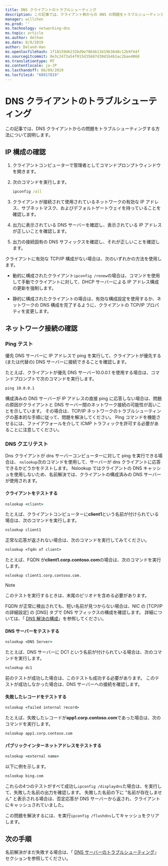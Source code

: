 ```yaml
---
title: DNS クライアントのトラブルシューティング
description: この記事では、クライアント側からの DNS の問題をトラブルシューティングする方法について説明します。
manager: willchen
ms.prod: ''
ms.technology: networking-dns
ms.topic: article
ms.author: delhan
ms.date: 8/8/2019
author: Deland-Han
ms.openlocfilehash: 1f18159d6232bd9e7864b13419b3648c12b9f44f
ms.sourcegitcommit: 0e3c2473a54f915d35687d30d1b4b1ac2bae4068
ms.translationtype: MT
ms.contentlocale: ja-JP
ms.lasthandoff: 08/09/2019
ms.locfileid: "68917819"
---
```

# <a name="troubleshooting-dns-clients"></a>DNS クライアントのトラブルシューティング

この記事では、DNS クライアントからの問題をトラブルシューティングする方法について説明します。

## <a name="check-ip-configuration"></a>IP 構成の確認

1. クライアントコンピューターで管理者としてコマンドプロンプトウィンドウを開きます。

2. 次のコマンドを実行します。

   ```cmd
   ipconfig /all
   ```

3. クライアントが接続されて使用されているネットワークの有効な IP アドレス、サブネットマスク、およびデフォルトゲートウェイを持っていることを確認します。

4. 出力に表示されている DNS サーバーを確認し、表示されている IP アドレスが正しいことを確認します。

5. 出力の接続固有の DNS サフィックスを確認し、それが正しいことを確認します。

クライアントに有効な TCP/IP 構成がない場合は、次のいずれかの方法を使用します。

* 動的に構成されたクライアント`ipconfig /renew`の場合は、コマンドを使用して手動でクライアントに対して、DHCP サーバーによる IP アドレス構成の更新を強制します。

* 静的に構成されたクライアントの場合は、有効な構成設定を使用するか、ネットワークの DNS 構成を完了するように、クライアントの TCP/IP プロパティを変更します。

## <a name="check-network-connection"></a>ネットワーク接続の確認

### <a name="ping-test"></a>Ping テスト

優先 DNS サーバーに IP アドレスで ping を実行して、クライアントが優先する (または代替の) DNS サーバーに接続できることを確認します。

たとえば、クライアントが優先 DNS サーバー10.0.0.1 を使用する場合は、コマンドプロンプトで次のコマンドを実行します。

```cmd
ping 10.0.0.1
```

構成済みの DNS サーバーが IP アドレスの直接 ping に応答しない場合は、問題の原因がクライアントと DNS サーバー間のネットワーク接続の可能性が高いことを示しています。 その場合は、TCP/IP ネットワークのトラブルシューティングの基本的な手順に従って、問題を解決してください。 Ping コマンドを機能させるには、ファイアウォールを介して ICMP トラフィックを許可する必要があることに注意してください。

### <a name="dns-query-tests"></a>DNS クエリテスト

Dns クライアントが dns サーバーコンピューターに対して ping を実行できる場合は、 `nslookup`次のコマンドを使用して、サーバーが dns クライアントに応答できるかどうかをテストします。 Nslookup ではクライアントの DNS キャッシュを使用しないため、名前解決では、クライアントの構成済みの DNS サーバーが使用されます。

#### <a name="test-a-client"></a>クライアントをテストする

```cmd
nslookup <client>
```
  
たとえば、クライアントコンピューターに**client1**という名前が付けられている場合は、次のコマンドを実行します。
  
```cmd
nslookup client1
```
  
正常な応答が返されない場合は、次のコマンドを実行してみてください。
  
```cmd
nslookup <fqdn of client>
```
  
たとえば、FQDN が**client1.corp.contoso.com**の場合は、次のコマンドを実行します。

```cmd
nslookup client1.corp.contoso.com.
```

> [!NOTE]
> このテストを実行するときは、末尾のピリオドを含める必要があります。

FQDN が正常に検出されても、短い名前が見つからない場合は、NIC の [TCP/IP の詳細設定] の [DNS] タブで DNS サフィックスの構成を確認します。 詳細については、「 [DNS 解決の構成](https://docs.microsoft.com/previous-versions/tn-archive/dd163570(v=technet.10)#configuring-dns-resolution)」を参照してください。

#### <a name="test-the-dns-server"></a>DNS サーバーをテストする

```cmd
nslookup <DNS Server>
```

たとえば、DNS サーバーに DC1 という名前が付けられている場合は、次のコマンドを実行します。

```cmd
nslookup dc1
```
前のテストが成功した場合は、このテストも成功する必要があります。 このテストが成功しなかった場合は、DNS サーバーへの接続を確認します。

#### <a name="test-the-failing-record"></a>失敗したレコードをテストする

```cmd
nslookup <failed internal record>
```

たとえば、失敗したレコードが**app1.corp.contoso.com**であった場合は、次のコマンドを実行します。

```cmd
nslookup app1.corp.contoso.com
```

#### <a name="test-a-public-internet-address"></a>パブリックインターネットアドレスをテストする

```cmd
nslookup <external name>
```

以下に例を示します。 
```cmd
nslookup bing.com
```

これらの4つのテストがすべて成功し`ipconfig /displaydns`た場合は、を実行して、失敗した名前の出力を確認します。 失敗した名前の下に "名前が存在しません" と表示される場合は、否定応答が DNS サーバーから返され、クライアントにキャッシュされていました。 

この問題を解決するには、を実行`ipconfig /flushdns`してキャッシュをクリアします。

## <a name="next-step"></a>次の手順

名前解決がまだ失敗する場合は、「 [DNS サーバーのトラブルシューティング](troubleshoot-dns-server.md)」セクションを参照してください。
